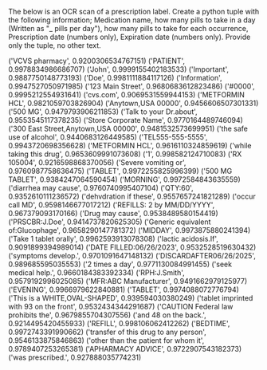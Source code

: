 The below is an OCR scan of a prescription label. Create a python tuple with the following information; Medication name, how many pills to take in a day (Written as "_ pills per day"), how many pills to take for each occurrence, Prescription date (numbers only), Expiration date (numbers only). Provide only the tuple, no other text.

('VCVS pharmacy', 0.9200306534767151)
('PATIENT', 0.9978834986686707)
('John', 0.9999155402183533)
('Important', 0.9887750148773193)
('Doe', 0.9981111884117126)
('Information', 0.9947527050971985)
('123 Main Street', 0.9680683612823486)
('#0000', 0.9995212554931641)
('cvs.com', 0.9069531559944153)
('METFORMIN HCL', 0.9821059703826904)
('Anytown,USA 00000', 0.9456606507301331)
('500 MG', 0.9479793906211853)
('Talk to your Dr.about', 0.9553545117378235)
('Store Corporate Name', 0.9770164489746094)
('300 East Street,Anytown,USA 00000', 0.9481532573699951)
('the safe use of alcohol', 0.9440683126449585)
('TEL555-555-5555', 0.9943720698356628)
('METFORMIN HCL', 0.9616110324859619)
('while taking this drug', 0.9653609991073608)
('1', 0.998582124710083)
('RX 105004', 0.9216598868370056)
('Severe vomiting or', 0.9760987758636475)
('TABLET', 0.9972255825996399)
('500 MG TABLET', 0.9384247064590454)
('MORNING', 0.9972584843635559)
('diarrhea may cause', 0.9760740995407104)
('QTY:60', 0.9352610111236572)
('dehvdration if these', 0.9557657241821289)
('occur call MD', 0.9598146677017212)
('REFILLS: 2 by MM/DD/YYYY', 0.967379093170166)
('Drug may cause', 0.9538489580154419)
('PRSCBR:J.Doe', 0.9414737820625305)
('Generic equivalent of:Glucophage', 0.9658290147781372)
('MIDDAY', 0.9973875880241394)
('Take 1 tablet orally', 0.9962593913078308)
('lactic acidosis.If', 0.9091899394989014)
('DATE FILLED:06/26/2023', 0.9532528519630432)
('symptoms develop.', 0.9701091647148132)
('DISCARDAFTER06/26/2025', 0.989685595035553)
('2 times a day', 0.9771130084991455)
('seek medical help.', 0.9660184383392334)
('RPH:J.Smith', 0.9579192996025085)
('MFR:ABC Manufacturer', 0.9491662979125977)
('EVENING', 0.9966979622840881)
('TABLET', 0.9974088072776794)
('This is a WHITE,OVAL-SHAPED', 0.939594030380249)
('tablet imprinted with 93 on the front', 0.9532434344291687)
('CAUTION Federal law prohibits the', 0.9679855704307556)
('and 48 on the back.', 0.9214495420455933)
('REFILL', 0.998106062412262)
('BEDTIME', 0.9972743391990662)
('transfer of this drug to any person', 0.9546133875846863)
('other than the patient for whom it', 0.9789407253265381)
('APHARMACY ADVICE', 0.9722907543182373)
('was prescribed.', 0.927888035774231)

